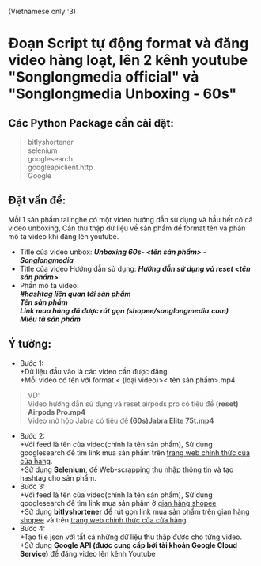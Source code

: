 (Vietnamese only :3)
# **Đoạn Script tự động format và đăng video hàng loạt, lên 2 kênh youtube "Songlongmedia official" và "Songlongmedia Unboxing - 60s"**

## **Các Python Package cần cài đặt:**
>bitlyshortener  
selenium  
googlesearch  
googleapiclient.http  
Google   


## **Đặt vấn đề:**   
Mỗi 1 sản phẩm tai nghe có một video hướng dẫn sử dụng và hầu hết có cả video unboxing, Cần thu thập dữ liệu về sản phẩm để format tên và phần mô tả video khi đăng lên youtube.
- Title của video unbox: ***Unboxing 60s- <tên sản phẩm> - Songlongmedia***
- Title của video Hướng dẫn sử dụng: ***Hướng dẫn sử dụng và reset <tên sản phẩm>***
- Phần mô tả video:   
    ***#hashtag liên quan tới sản phẩm*   
    *Tên sản phẩm*   
    *Link mua hàng đã được rút gọn (shopee/songlongmedia.com)*   
    *Miêu tả sản phẩm***

## **Ý tưởng:**  
- Bước 1:   
+Dữ liệu đầu vào là các video cần được đăng.   
+Mỗi video có tên với format < (loại video)>< tên sản phẩm>.mp4   
>VD:  
Video hướng dẫn sử dụng và reset airpods pro có tiêu đề  **(reset) Airpods Pro.mp4**   
>Video mở hộp Jabra có tiêu đề **(60s)Jabra Elite 75t.mp4**
- Bước 2:  
+Với feed là tên của video(chính là tên sản phẩm), Sử dụng googlesearch để tìm link mua sản phẩm trên [trang web chính thức của cửa hàng](https://songlongmedia.com/).  
+Sử dụng **Selenium**, để Web-scrapping thu nhập thông tin và tạo hashtag cho sản phẩm.
- Bước 3:  
+Với feed là tên của video(chính là tên sản phẩm), Sử dụng googlesearch để tìm link mua sản phẩm ở [gian hàng shopee](https://shopee.vn/songlongmediashop)  
+Sử dụng **bitlyshortener** để rút gọn link mua sản phẩm trên [gian hàng shopee](https://shopee.vn/songlongmediashop) và trên [trang web chính thức của cửa hàng](https://songlongmedia.com/).
- Bước 4:   
+Tạo file json với tất cả những dữ liệu thu thập được cho từng video.  
+Sử dụng **Google API (được cung cấp bởi tài khoản Google Cloud Service)** để đăng video lên kênh Youtube 
    
    
